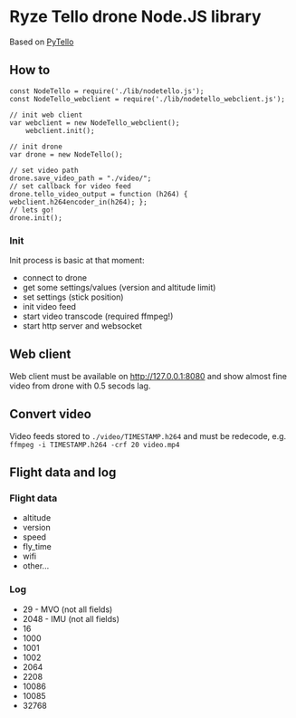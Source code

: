 # Ryze Tello drone Node.JS library
Based on [PyTello](https://bitbucket.org/PingguSoft/pytello)

## How to
```
const NodeTello = require('./lib/nodetello.js');
const NodeTello_webclient = require('./lib/nodetello_webclient.js');

// init web client
var webclient = new NodeTello_webclient();
    webclient.init();

// init drone
var drone = new NodeTello();

// set video path
drone.save_video_path = "./video/";
// set callback for video feed
drone.tello_video_output = function (h264) { webclient.h264encoder_in(h264); };
// lets go!
drone.init();
```

### Init
Init process is basic at that moment:
 - connect to drone
 - get some settings/values (version and altitude limit)
 - set settings (stick position)
 - init video feed
 - start video transcode (required ffmpeg!)
 - start http server and websocket

## Web client
Web client must be available on http://127.0.0.1:8080 and show almost fine video from drone with 0.5 secods lag.

## Convert video
Video feeds stored to `./video/TIMESTAMP.h264` and must be redecode, e.g. `ffmpeg -i TIMESTAMP.h264 -crf 20 video.mp4`

## Flight data and log

### Flight data
 - altitude
 - version
 - speed
 - fly_time
 - wifi
 - other...

### Log
 - 29 - MVO (not all fields)
 - 2048 - IMU (not all fields)
 - 16
 - 1000
 - 1001
 - 1002
 - 2064
 - 2208
 - 10086
 - 10085
 - 32768
 
